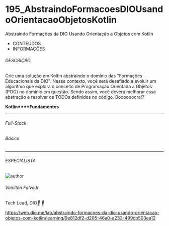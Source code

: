 # 195_AbstraindoFormacoesDIOUsandoOrientacaoObjetosKotlin
Abstraindo Formações da DIO Usando Orientação a Objetos com Kotlin

- CONTEÚDOS
- INFORMAÇÕES

###### DESCRIÇÃO

Crie uma solução em Koltin abstraindo o domínio das "Formações Educacionais da DIO". Nesse contexto, você será desafiado a evoluir um algoritmo que explora o conceito de Programação Orientada a Objetos (POO) no domínio em questão. Sendo assim, você deverá melhorar essa abstração e resolver os TODOs definidos no código. Booooooora!?

**Kotlin****Fundamentos**

------

###### Full-Stack

###### Básico

------

###### ESPECIALISTA

![author](https://hermes.digitalinnovation.one/users/author/photos/76b931cf-84f8-4104-96fc-3610bff07431.png)

###### Venilton FalvoJr

Tech Lead, DIO[**](https://www.linkedin.com/in/falvojr) [**](https://github.com/falvojr)

https://web.dio.me/lab/abstraindo-formacoes-da-dio-usando-orientacao-objetos-com-kotlin/learning/9e812df2-d205-46a0-a233-499cb503ea12
